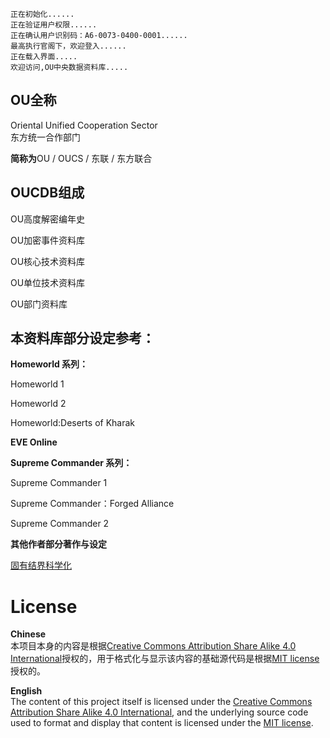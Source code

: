     正在初始化......
    正在验证用户权限......
    正在确认用户识别码：A6-0073-0400-0001......
    最高执行官阁下，欢迎登入......
    正在载入界面.....
    欢迎访问,OU中央数据资料库.....


## OU全称
Oriental Unified Cooperation Sector  
东方统一合作部门

**简称为**OU / OUCS / 东联 / 东方联合


## OUCDB组成
OU高度解密编年史

OU加密事件资料库

OU核心技术资料库

OU单位技术资料库

OU部门资料库


## 本资料库部分设定参考：
**Homeworld 系列：**

Homeworld 1

Homeworld 2

Homeworld:Deserts of Kharak

**EVE Online**

**Supreme Commander 系列：**

Supreme Commander 1

Supreme Commander：Forged Alliance

Supreme Commander 2

**其他作者部分著作与设定**	 

 [固有结界科学化](https://www.ciweimao.com/reader/300121 "作者的书栏")


# License

**Chinese**  
本项目本身的内容是根据[Creative Commons Attribution Share Alike 4.0 International](https://choosealicense.com/licenses/cc-by-sa-4.0/)授权的，用于格式化与显示该内容的基础源代码是根据[MIT license](LICENSE.md)授权的。

**English**  
The content of this project itself is licensed under the [Creative Commons Attribution Share Alike 4.0 International](https://choosealicense.com/licenses/cc-by-sa-4.0/), and the underlying source code used to format and display that content is licensed under the [MIT license](LICENSE.md).
